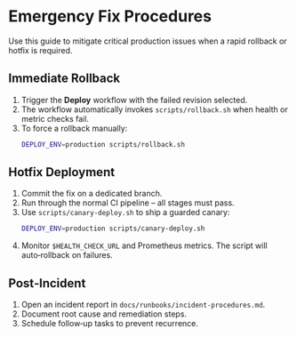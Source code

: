 # Emergency Fix Procedures

Use this guide to mitigate critical production issues when a rapid rollback or hotfix is required.

## Immediate Rollback

1. Trigger the **Deploy** workflow with the failed revision selected.
2. The workflow automatically invokes `scripts/rollback.sh` when health or metric checks fail.
3. To force a rollback manually:
   ```bash
   DEPLOY_ENV=production scripts/rollback.sh
   ```

## Hotfix Deployment

1. Commit the fix on a dedicated branch.
2. Run through the normal CI pipeline – all stages must pass.
3. Use `scripts/canary-deploy.sh` to ship a guarded canary:
   ```bash
   DEPLOY_ENV=production scripts/canary-deploy.sh
   ```
4. Monitor `$HEALTH_CHECK_URL` and Prometheus metrics. The script will auto‑rollback on failures.

## Post‑Incident

1. Open an incident report in `docs/runbooks/incident-procedures.md`.
2. Document root cause and remediation steps.
3. Schedule follow‑up tasks to prevent recurrence.
